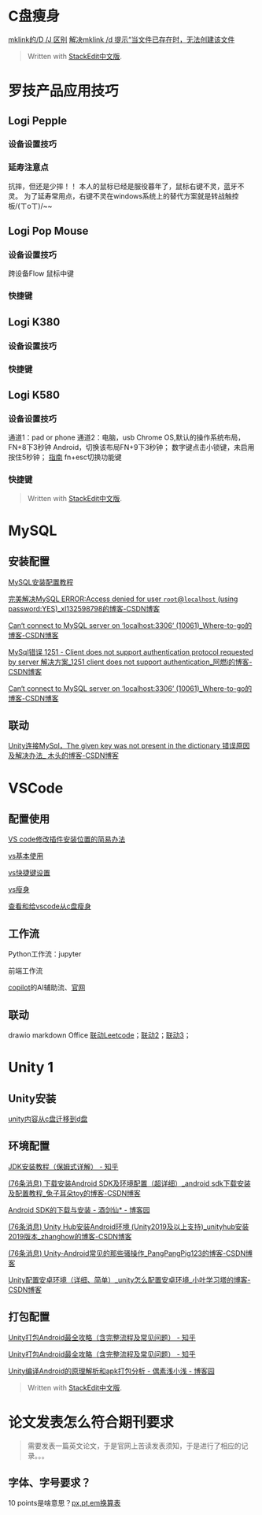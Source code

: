 
# C盘瘦身
[mklink的/D /J 区别](https://blog.csdn.net/notback/article/details/73604292)
[解决mklink /d 提示“当文件已存在时，无法创建该文件](https://zhuanlan.zhihu.com/p/604764869)

> Written with [StackEdit中文版](https://stackedit.cn/).

# 罗技产品应用技巧
## Logi Pepple
### 设备设置技巧

### 延寿注意点
抗摔，但还是少摔！！
本人的鼠标已经是服役暮年了，鼠标右键不灵，蓝牙不灵。
为了延寿常用点，右键不灵在windows系统上的替代方案就是转战触控板/(ㄒoㄒ)/~~

## Logi Pop Mouse
### 设备设置技巧
跨设备Flow
鼠标中键
### 快捷键

## Logi K380
### 设备设置技巧

### 快捷键

## Logi K580

### 设备设置技巧
通道1：pad or phone
通道2：电脑，usb
Chrome OS,默认的操作系统布局，FN+8下3秒钟
Android，切换该布局FN+9下3秒钟；
数字键点击小锁键，未启用按住5秒钟；
[指南](https://manuals.plus/zh-CN/logitech/logitech-k580-multi-device-wireless-keyboard-chrome-os-user-manual)
fn+esc切换功能键

### 快捷键



> Written with [StackEdit中文版](https://stackedit.cn/).

# MySQL
## 安装配置
[MySQL安装配置教程](https://blog.csdn.net/SoloVersion/article/details/123760428)

[完美解决MySQL ERROR:Access denied for user `root`@`localhost` (using password:YES)_xl132598798的博客-CSDN博客](https://blog.csdn.net/xl132598798/article/details/106342240)

[Can‘t connect to MySQL server on ‘localhost:3306‘ (10061)_Where-to-go的博客-CSDN博客](https://blog.csdn.net/weixin_45523183/article/details/116358192)

[MySql错误 1251 - Client does not support authentication protocol requested by server 解决方案_1251 client does not support authentication_阿燃i的博客-CSDN博客](https://blog.csdn.net/OCEAN_C/article/details/89719578)

[Can‘t connect to MySQL server on ‘localhost:3306‘ (10061)_Where-to-go的博客-CSDN博客](https://blog.csdn.net/weixin_45523183/article/details/116358192)

## 联动
[Unity连接MySql，The given key was not present in the dictionary 错误原因及解决办法_ 木头的博客-CSDN博客](https://blog.csdn.net/pstj123456/article/details/105999672)


# VSCode
## 配置使用
[VS code修改插件安装位置的简易办法](https://blog.csdn.net/weixin_43031092/article/details/109214231)

[vs基本使用](https://zhuanlan.zhihu.com/p/71110525)

[vs快捷键设置](https://blog.csdn.net/qq_51485453/article/details/123214455)

[vs瘦身](https://blog.csdn.net/a358763471/article/details/115856513)

[查看和给vscode从c盘瘦身](https://blog.csdn.net/Tisfy/article/details/126082324)


## 工作流
Python工作流：jupyter

前端工作流

[copilot](https://www.cnblogs.com/gigabit/p/16102097.html)的AI辅助流、[官网](https://github.com/features/copilot)

## 联动
drawio
markdown
Office
[联动Leetcode](https://blog.csdn.net/qq_45436706/article/details/106957473)；[联动2](https://juejin.cn/post/6844904105782018055)；[联动3](https://github.com/LeetCode-OpenSource/vscode-leetcode/blob/master/docs/README_zh-CN.md)；

# Unity 1

## Unity安装

[unity内容从c盘迁移到d盘](https://gitee.com/chutianshu1981/AwesomeUnityTutorial/blob/main/%E9%98%B2%E6%AD%A2%20unity%20%E5%90%83%E6%8E%89%E4%BD%A0%E7%9A%84%E7%B3%BB%E7%BB%9F%E7%A1%AC%E7%9B%98.md)

## 环境配置
[JDK安装教程（保姆式详解） - 知乎](https://zhuanlan.zhihu.com/p/618158094)


[(76条消息) 下载安装Android SDK及环境配置（超详细）_android sdk下载安装及配置教程_兔子耳朵toy的博客-CSDN博客](https://blog.csdn.net/sinat_62012394/article/details/130491386)


[Android SDK的下载与安装 - 酒剑仙* - 博客园](https://www.cnblogs.com/auguse/p/13807169.html)

[(76条消息) Unity Hub安装Android环境 (Unity2019及以上支持)_unityhub安装2019版本_zhanghow的博客-CSDN博客](https://blog.csdn.net/zhanghow/article/details/115014303)

[(76条消息) Unity-Android常见的那些骚操作_PangPangPig123的博客-CSDN博客](https://blog.csdn.net/PangPangPig123/article/details/113547693)

[Unity配置安卓环境（详细、简单）_unity怎么配置安卓环境_小叶学习塔的博客-CSDN博客](https://blog.csdn.net/weixin_44733991/article/details/127134147)


## 打包配置
[Unity打包Android最全攻略（含完整流程及常见问题） - 知乎](https://zhuanlan.zhihu.com/p/113007406)

[Unity打包Android最全攻略（含完整流程及常见问题） - 知乎](https://zhuanlan.zhihu.com/p/113007406)

[Unity编译Android的原理解析和apk打包分析 - 偶素浅小浅 - 博客园](https://www.cnblogs.com/purpleraintear/p/6403036.html)

> Written with [StackEdit中文版](https://stackedit.cn/).


# 论文发表怎么符合期刊要求

> 需要发表一篇英文论文，于是官网上苦读发表须知，于是进行了相应的记录。。。

## 字体、字号要求？
10 points是啥意思？[px,pt,em换算表](https://www.runoob.com/w3cnote/px-pt-em-convert-table.html)

<!--stackedit_data:
eyJoaXN0b3J5IjpbLTc0MzQwODY0MSw2OTYzNDM1MDYsLTU0MT
M3NDc1OF19
-->